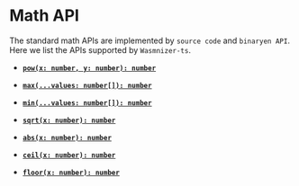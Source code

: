 # Math API

The standard math APIs are implemented by `source code` and `binaryen API`. Here we list the APIs supported by `Wasmnizer-ts`.

+ [**`pow(x: number, y: number): number`**](https://github.com/microsoft/TypeScript/blob/eb374c28d6810e317b0c353d9b1330b0595458f4/src/lib/es5.d.ts#L712-L717)

+ [**`max(...values: number[]): number`**](https://github.com/microsoft/TypeScript/blob/eb374c28d6810e317b0c353d9b1330b0595458f4/src/lib/es5.d.ts#L702-L706)

+ [**`min(...values: number[]): number`**](https://github.com/microsoft/TypeScript/blob/eb374c28d6810e317b0c353d9b1330b0595458f4/src/lib/es5.d.ts#L707-L711)

+ [**`sqrt(x: number): number`**](https://github.com/microsoft/TypeScript/blob/eb374c28d6810e317b0c353d9b1330b0595458f4/src/lib/es5.d.ts#L730-L734)

+ [**`abs(x: number): number`**](https://github.com/microsoft/TypeScript/blob/eb374c28d6810e317b0c353d9b1330b0595458f4/src/lib/es5.d.ts#L651-L655)

+ [**`ceil(x: number): number`**](https://github.com/microsoft/TypeScript/blob/eb374c28d6810e317b0c353d9b1330b0595458f4/src/lib/es5.d.ts#L677-L681)

+ [**`floor(x: number): number`**](https://github.com/microsoft/TypeScript/blob/eb374c28d6810e317b0c353d9b1330b0595458f4/src/lib/es5.d.ts#L692-L696)
